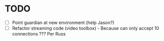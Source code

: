 # TODO

- [ ] Point guardian at new environment (help Jason?)
- [ ] Refactor streaming code (video toolbox) - Because can only accept 10 connections ??? Per Russ
